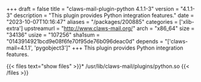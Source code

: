 +++
draft = false
title = "claws-mail-plugin-python 4.1.1-3"
version = "4.1.1-3"
description = "This plugin provides Python integration features."
date = "2023-10-07T10:16:47"
aliases = "/packages/200885"
categories = ['xlib-extra']
upstreamurl = "http://www.claws-mail.org/"
arch = "x86_64"
size = "34136"
usize = "107256"
sha1sum = "0143914921bcd9e08f6fe70f95de76b096deac0d"
depends = "['claws-mail=4.1.1', 'pygobject3']"
+++
This plugin provides Python integration features.

{{< files text="show files" >}}* /usr/lib/claws-mail/plugins/python.so
{{< /files >}}